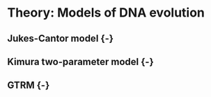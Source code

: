 
# Theory: Models of DNA evolution


## Jukes-Cantor model {-}


## Kimura two-parameter model {-}


## GTRM {-}